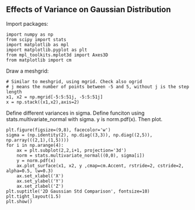 ## Effects of Variance on Gaussian Distribution
Import packages:
```
import numpy as np
from scipy import stats
import matplotlib as mpl
import matplotlib.pyplot as plt
from mpl_toolkits.mplot3d import Axes3D
from matplotlib import cm
```
Draw a meshgrid:
```
# Similar to meshgrid, using mgrid. Check also ogrid
# j means the number of points between -5 and 5, without j is the step length
x1, x2 = np.mgrid[-5:5:51j, -5:5:51j]
x = np.stack((x1,x2),axis=2)
```
Define different variances in sigma. Define funciton using stats.multivariate_normal with sigma. y is norm.pdf(x). Then plot.
```
plt.figure(figsize=(9,8), facecolor='w')
sigma = (np.identity(2), np.diag((3,3)), np.diag((2,5)), np.array(((2,1),(1,5))))
for i in np.arange(4):
    ax = plt.subplot(2,2,i+1, projection='3d')
    norm = stats.multivariate_normal((0,0), sigma[i])
    y = norm.pdf(x)
    ax.plot_surface(x1, x2, y ,cmap=cm.Accent, rstride=2, cstride=2, alpha=0.5, lw=0.3)
    ax.set_xlabel('X')
    ax.set_ylabel('Y')
    ax.set_zlabel('Z')
plt.suptitle('2D Gaussian Std Comparison', fontsize=10)
plt.tight_layout(1.5)
plt.show()
```
